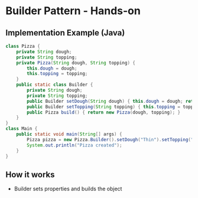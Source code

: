 # Builder Pattern - Hands-on

## Implementation Example (Java)

```java
class Pizza {
    private String dough;
    private String topping;
    private Pizza(String dough, String topping) {
        this.dough = dough;
        this.topping = topping;
    }
    public static class Builder {
        private String dough;
        private String topping;
        public Builder setDough(String dough) { this.dough = dough; return this; }
        public Builder setTopping(String topping) { this.topping = topping; return this; }
        public Pizza build() { return new Pizza(dough, topping); }
    }
}
class Main {
    public static void main(String[] args) {
        Pizza pizza = new Pizza.Builder().setDough("Thin").setTopping("Cheese").build();
        System.out.println("Pizza created");
    }
}
```

## How it works

- Builder sets properties and builds the object
